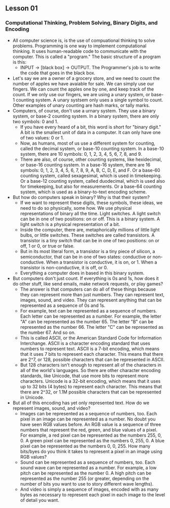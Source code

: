 ## Lesson 01

### Computational Thinking, Problem Solving, Binary Digits, and Encoding
- All computer science is, is the use of compuational thinking to solve problems. Programming is one way to implement computational thinking. It uses human-readable code to communicate with the computer. This is called a "program." The basic structure of a program is this:
  - INPUT -> [black box] -> OUTPUT. The Programmer's job is to write the code that goes in the black box.
- Let's say we are a owner of a grocery store, and we need to count the number of apples we have avaiable for sale. We can simply use our fingers. We can count the apples one by one, and keep track of the count. If we only use our fingers, we are using a unary system, or base-1 counting system. A unary systsem only uses a single symbol to count. Other examples of unary counting are hash marks, or tally marks.
- Computers, of course, don't use a urnary system. They use a binary system, or base-2 counting system. In a binary system, there are only two symbols: 0 and 1.
  - If you have every heard of a bit, this word is short for "binary digit." A bit is the smallest unit of data in a computer. It can only have one of two values: 0 or 1.
  - Now, as humans, most of us use a different system for counting, called the decimal system, or base-10 counting system. In a base-10 system, there are 10 symbols: 0, 1, 2, 3, 4, 5, 6, 7, 8, and 9.
  - There are also, of course, other counting systems, like hexidecimal, or base-16 counting system. In a base-16 system, there are 16 symbols: 0, 1, 2, 3, 4, 5, 6, 7, 8, 9, A, B, C, D, E, and F. Or a base-60 counting system, called sexagesimal, which is used in timekeeping. Or a base-12 counting system, called duodecimal, which is used also for timekeeping, but also for measurements. Or a base-64 counting system, which is used as a binary-to-text encoding scheme.
- But how do computers speak in binary? Why is that their system?
  - If we want to represent these digits, these symbols, these ideas, we need to do so physically, some how. We use physical representations of binary all the time. Light switches. A light switch can be in one of two positions: on or off. This is a binary system. A light switch is a physical representation of a bit.
  - Inside the computer, there are, metaphorically millions of little light bulbs, or little switches. These switches are called transistors. A transistor is a tiny switch that can be in one of two positions: on or off, 1 or 0, or true or false.
  - But in its most literal form, a transistor is a tiny piece of silicon, a semiconductor, that can be in one of two states: conductive or non-conductive. When a transistor is conductive, it is on, or 1. When a transistor is non-conductive, it is off, or 0.
  - Everything a computer does in based in this binary system.
- But computers don't just count. If everything is 0s and 1s, how does it do other stuff, like send emails, make network requests, or play games?
  - The answer is that computers can do all of these things because they can represent more than just numbers. They can represent text, images, sound, and video. They can represent anything that can be represented as a sequence of 0s and 1s.
  - For example, text can be represented as a sequence of numbers. Each letter can be represented as a number. For example, the letter "A" can be represented as the number 65. The letter "B" can be represented as the number 66. The letter "C" can be represented as the number 67. And so on.
  - This is called ASCII, or the American Standard Code for Information Interchange. ASCII is a character encoding standard that uses numbers to represent text. ASCII is a 7-bit encoding, which means that it uses 7 bits to represent each character. This means that there are 2^7, or 128, possible characters that can be represented in ASCII.
  - But 128 characters isn't enough to represent all of the characters in all of the world's languages. So there are other character encoding standards, like Unicode, that use more bits to represent more characters. Unicode is a 32-bit encoding, which means that it uses up to 32 bits (4 bytes) to represent each character. This means that there are 2^32, or 1.1M possible characters that can be represented in Unicode.
- But all of this encoding has yet only represented text. How do we represent images, sound, and video?
  - Images can be represented as a sequence of numbers, too. Each pixel in an image can be represented as a number. No doubt you have seen RGB values before. An RGB value is a sequence of three numbers that represent the red, green, and blue values of a pixel. For example, a red pixel can be represented as the numbers 255, 0, 0. A green pixel can be represented as the numbers 0, 255, 0. A blue pixel can be represented as the numbers 0, 0, 255. How many bits/byes do you think it takes to represent a pixel in an image using RGB values?
  - Sound can be represented as a sequence of numbers, too. Each sound wave can be represented as a number. For example, a low pitch can be represented as the number 0. A high pitch can be represented as the number 255 (or greater, depending on the number of bits you want to use to story different wave lengths).
  - And video is simply a sequence of images, encoded with as many bytes as necessary to represent each pixel in each image to the level of detail you want.